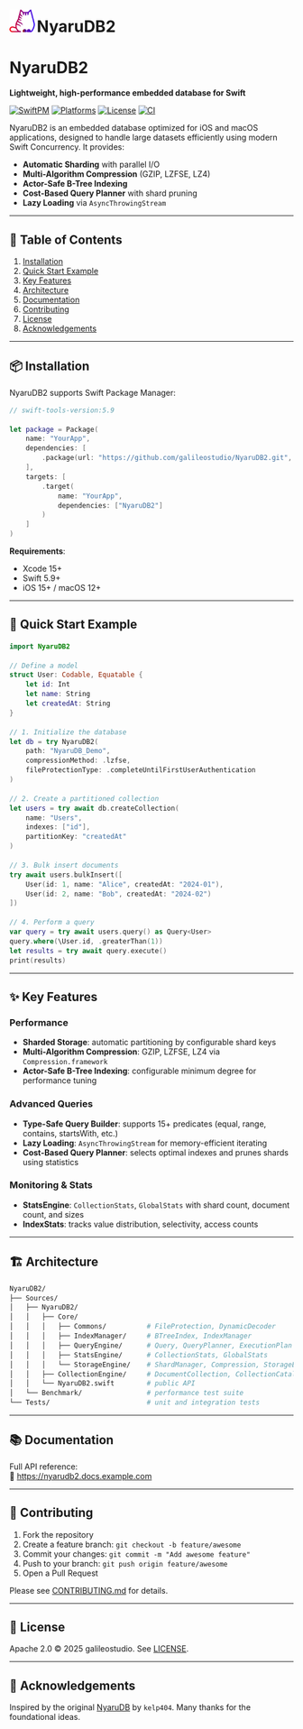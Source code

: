 # <p align="left">
  <img src="./img/nyaru.svg" alt="Logo" height="40" style="vertical-align: baseline;"/>
  <span style="font-size: 2em;"><strong>NyaruDB2</strong></span>
</p>


# NyaruDB2  
**Lightweight, high-performance embedded database for Swift**  

[![SwiftPM](https://img.shields.io/badge/SwiftPM-compatible-brightgreen)](https://github.com/apple/swift-package-manager) [![Platforms](https://img.shields.io/badge/iOS-15%2B%20%7C%20macOS-12%2B-blue)]() [![License](https://img.shields.io/badge/License-Apache%202.0-blue.svg)](LICENSE.md) [![CI](https://img.shields.io/github/actions/workflow/status/galileostudio/NyaruDB2/ci.yml?branch=main)](https://github.com/galileostudio/NyaruDB2/actions)

NyaruDB2 is an embedded database optimized for iOS and macOS applications, designed to handle large datasets efficiently using modern Swift Concurrency. It provides:

- **Automatic Sharding** with parallel I/O
- **Multi-Algorithm Compression** (GZIP, LZFSE, LZ4)
- **Actor-Safe B-Tree Indexing**
- **Cost-Based Query Planner** with shard pruning
- **Lazy Loading** via `AsyncThrowingStream`

---

## 🔖 Table of Contents
1. [Installation](#installation)
2. [Quick Start Example](#quick-start-example)
3. [Key Features](#key-features)
4. [Architecture](#architecture)
5. [Documentation](#documentation)
6. [Contributing](#contributing)
7. [License](#license)
8. [Acknowledgements](#acknowledgements)

---

## 📦 Installation

NyaruDB2 supports Swift Package Manager:

```swift
// swift-tools-version:5.9

let package = Package(
    name: "YourApp",
    dependencies: [
        .package(url: "https://github.com/galileostudio/NyaruDB2.git", from: "1.0.0")
    ],
    targets: [
        .target(
            name: "YourApp",
            dependencies: ["NyaruDB2"]
        )
    ]
)
```

**Requirements**:
- Xcode 15+
- Swift 5.9+
- iOS 15+ / macOS 12+

---

## 🚀 Quick Start Example

```swift
import NyaruDB2

// Define a model
struct User: Codable, Equatable {
    let id: Int
    let name: String
    let createdAt: String
}

// 1. Initialize the database
let db = try NyaruDB2(
    path: "NyaruDB_Demo",
    compressionMethod: .lzfse,
    fileProtectionType: .completeUntilFirstUserAuthentication
)

// 2. Create a partitioned collection
let users = try await db.createCollection(
    name: "Users",
    indexes: ["id"],
    partitionKey: "createdAt"
)

// 3. Bulk insert documents
try await users.bulkInsert([
    User(id: 1, name: "Alice", createdAt: "2024-01"),
    User(id: 2, name: "Bob", createdAt: "2024-02")
])

// 4. Perform a query
var query = try await users.query() as Query<User>
query.where(\User.id, .greaterThan(1))
let results = try await query.execute()
print(results)
```

---

## ✨ Key Features

### Performance
- **Sharded Storage**: automatic partitioning by configurable shard keys
- **Multi-Algorithm Compression**: GZIP, LZFSE, LZ4 via `Compression.framework`
- **Actor-Safe B-Tree Indexing**: configurable minimum degree for performance tuning

### Advanced Queries
- **Type-Safe Query Builder**: supports 15+ predicates (equal, range, contains, startsWith, etc.)
- **Lazy Loading**: `AsyncThrowingStream` for memory-efficient iterating
- **Cost-Based Query Planner**: selects optimal indexes and prunes shards using statistics

### Monitoring & Stats
- **StatsEngine**: `CollectionStats`, `GlobalStats` with shard count, document count, and sizes
- **IndexStats**: tracks value distribution, selectivity, access counts

---

## 🏗️ Architecture

```bash
NyaruDB2/
├── Sources/
│   ├── NyaruDB2/
│   │   ├── Core/
│   │   │   ├── Commons/          # FileProtection, DynamicDecoder
│   │   │   ├── IndexManager/     # BTreeIndex, IndexManager
│   │   │   ├── QueryEngine/      # Query, QueryPlanner, ExecutionPlan
│   │   │   ├── StatsEngine/      # CollectionStats, GlobalStats
│   │   │   └── StorageEngine/    # ShardManager, Compression, StorageEngine
│   │   ├── CollectionEngine/     # DocumentCollection, CollectionCatalog
│   │   └── NyaruDB2.swift        # public API
│   └── Benchmark/                # performance test suite
└── Tests/                        # unit and integration tests
```

---

## 📚 Documentation

Full API reference:  
🔗 https://nyarudb2.docs.example.com

---

## 🤝 Contributing

1. Fork the repository
2. Create a feature branch: `git checkout -b feature/awesome`
3. Commit your changes: `git commit -m "Add awesome feature"`
4. Push to your branch: `git push origin feature/awesome`
5. Open a Pull Request

Please see [CONTRIBUTING.md](.github/CONTRIBUTING.md) for details.

---

## 📜 License

Apache 2.0 © 2025 galileostudio. See [LICENSE](LICENSE.md).

---

## 🙏 Acknowledgements

Inspired by the original [NyaruDB](https://github.com/kelp404/NyaruDB) by `kelp404`. Many thanks for the foundational ideas.
